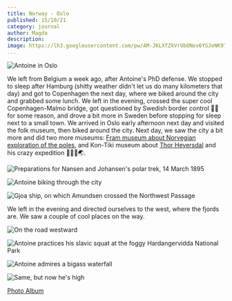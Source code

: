 ```yaml
---
title: Norway - Oslo
published: 15/10/21
category: journal
author: Magda
description:
image: https://lh3.googleusercontent.com/pw/AM-JKLXfZkVrUbONov6YSJeNK97-xBkeJhz8BuKV2BPhFF1UlmGKHu0u0xT4VV26usold4Dh5C24n_RkMlG_3x6AGvNxwzODb9YYJcRkS6oGGJ6m8UIHxk4Znp-d38QwrALROT4ldczAtKTZU2fZUhJv3pQK=w2368-h1578-no?authuser=0)
...
```


![Antoine in Oslo](https://lh3.googleusercontent.com/pw/AM-JKLXfZkVrUbONov6YSJeNK97-xBkeJhz8BuKV2BPhFF1UlmGKHu0u0xT4VV26usold4Dh5C24n_RkMlG_3x6AGvNxwzODb9YYJcRkS6oGGJ6m8UIHxk4Znp-d38QwrALROT4ldczAtKTZU2fZUhJv3pQK=w2368-h1578-no?authuser=0)

We left from Belgium a week ago, after Antoine's PhD defense. We stopped to sleep after Hamburg (shitty weather didn't let us do many kilometers that day) and got to Copenhagen the next day, where we biked around the city and grabbed some lunch. We left in the evening, crossed the super cool Copenhagen-Malmo bridge, got questioned by Swedish border control 👮‍♀️ for some reason, and drove a bit more in Sweden before stopping for sleep next to a small town. We arrived in Oslo early afternoon next day and visited the folk museum, then biked around the city. Next day, we saw the city a bit more and did two more museums: [Fram museum about Norvegian exploration of the poles](https://frammuseum.no/), and Kon-Tiki museum about [Thor Heyersdal](https://en.wikipedia.org/wiki/Thor_Heyerdahl) and his crazy expedition 🏄‍♂️🌊🌏. 

![Preparations for Nansen and Johansen's polar trek, 14 March 1895](https://upload.wikimedia.org/wikipedia/commons/thumb/9/9e/Nansen_Johansen_depart_14_March_1895.jpg/580px-Nansen_Johansen_depart_14_March_1895.jpg)

![Antoine biking through the city](https://lh3.googleusercontent.com/pw/AM-JKLWo0BLw7KDMHeRdTVdIZkbb-LHxqrzpPLEJm_i0u5HUpEP4VNlifMM91dWvsFhkWRqq7-UJdqgLb4icwLEPZo2eGzRSwcMN7wmC9hTpcn-w3mHb4jNX7WYFL5SMlqWlx9Uxnh3SU1OB1CNFv-3ARm0o=w2368-h1578-no?authuser=0)


![Gjoa ship, on which Amundsen crossed the Northwest Passage](https://lh3.googleusercontent.com/pw/AM-JKLWeMVOoI4RXCWNNFaotSZTD42IUkNMtAKnjJ37Ipaa_dkMFRcQcNe9lt9NN-fqkDHwrzFwuRb2aw6OiOufBTkPXSfvaAVXbqXileXpbFZPym-LKHziKzF52GC6P5npdubXhj2zMgdnl-zdYo2lHuKtY=w1052-h1578-no?authuser=0)

We left in the evening and directed ourselves to the west, where the fjords are. We saw a couple of cool places on the way. 
 
![On the road westward](https://lh3.googleusercontent.com/pw/AM-JKLV0o1vBQ0IPkLEQ5-h5GzorLUoDbwrqlUfhtTpwPK5AUBETJb43SGcNyFwWC4yxactuVOzum2W07RxxXb8YUzpOf2JceFKGu_ryDTsYHS9UEKXZzLb0AGlDjOB1Hr6lbVwrY48FiXX-0tVP7H_7fiqk=w2368-h1578-no?authuser=0)

![Antoine practices his slavic squat at the foggy Hardangervidda National Park](https://lh3.googleusercontent.com/pw/AM-JKLUub-Cq_F7DpQgQd9HT3EH0LFJIgE3T7tMR8_oYGMBpwveAkRHbJveWJTAiNVbdpKbXyQnRm_7bQmhd5GtvlYzMu2hxpjvpT0r45rD30UouWAlHrEPTHhbXkgR4eoqpj3JJLuW3Fm_v8AwjZr-rinsP=w2368-h1578-no?authuser=0)

![Antoine admires a bigass waterfall](https://lh3.googleusercontent.com/pw/AM-JKLXQAFRN55pq1h1GDAjpLV_4ud4iAqOTNGubOYnx020x1gOLDPsML-CIsMEUzj0yY3gVhcSevOrEKSF-8tZ-UiekBF5OfUp6hy0oc34_HUz3Kl6ExafQyZ2uhjgw6XQWGArvbPs_omJYlODB9UYciEkP=w2368-h1578-no?authuser=0)

![Same, but now he's high](https://lh3.googleusercontent.com/pw/AM-JKLW0vT6DIHx3wCwgY0jzgmQld1OYt-bdgCIQP3dOgm4nbziqYAMOqcqcRwTMQvNmLGPLBQ8OS9yzKQw5AZgm1zPX6Yd66A4WDANxPGs1uu9dPKslPu20cII3l07BSOvsLju6UCikx9TNiemcsWmgYdBY=w2368-h1578-no?authuser=0)

[Photo Album](https://photos.app.goo.gl/y22stzNQ9gVcPQVB6)

